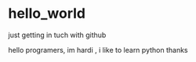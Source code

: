 # hello_world
just getting in tuch with github

hello programers, im hardi , i like to learn python
thanks
